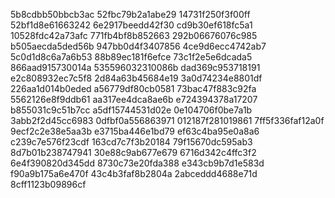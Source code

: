 5b8cdbb50bbcb3ac
52fbc79b2a1abe29
14731f250f3f00ff
52bf1d8e61663242
6e2917beedd42f30
cd9b30ef618fc5a1
10528fdc42a73afc
771fb4bf8b852663
292b06676076c985
b505aecda5ded56b
947bb0d4f3407856
4ce9d6ecc4742ab7
5c0d1d8c6a7a6b53
88b89ec181f6efce
73c1f2e5e6dcada5
866aad915730014a
535596032310086b
dad369c953718191
e2c808932ec7c5f8
2d84a63b45684e19
3a0d74234e8801df
226aa1d014b0eded
a56779df80cb0581
73bac47f883c92fa
5562126e8f9ddb61
aa317ee4dca8ae6b
e724394378a17207
b855031c9c51b7cc
a5df15744531d02e
0e104706f0be7a1b
3abb2f2d45cc6983
0dfbf0a556863971
012187f281019861
7ff5f336faf12a0f
9ecf2c2e38e5aa3b
e3715ba446e1bd79
ef63c4ba95e0a8a6
c239c7e576f23cdf
163cd7c7f3b20184
79f15670dc595ab3
8d7b01b238747941
30e88c9ab677e679
6716d342c4ffc3f2
6e4f390820d345dd
8730c73e20fda388
e343cb9b7d1e583d
f90a9b175a6e470f
43c4b3faf8b2804a
2abceddd4688e71d
8cff1123b09896cf

